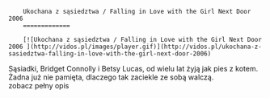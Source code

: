 
        Ukochana z sąsiedztwa / Falling in Love with the Girl Next Door 2006 
        =============
        
        [![Ukochana z sąsiedztwa / Falling in Love with the Girl Next Door 2006 ](http://vidos.pl/images/player.gif)](http://vidos.pl/ukochana-z-sasiedztwa-falling-in-love-with-the-girl-next-door-2006)
        
        
 Sąsiadki, Bridget Connolly i Betsy Lucas, od wielu lat żyją jak pies z kotem. Żadna już nie pamięta, dlaczego tak zaciekle ze sobą walczą. zobacz pełny opis
    
